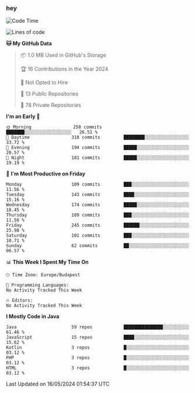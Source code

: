 ### hey

<!--START_SECTION:waka-->
![Code Time](http://img.shields.io/badge/Code%20Time-981%20hrs%2055%20mins-blue)

![Lines of code](https://img.shields.io/badge/From%20Hello%20World%20I%27ve%20Written-1.1%20million%20lines%20of%20code-blue)

**🐱 My GitHub Data** 

> 📦 1.0 MB Used in GitHub's Storage 
 > 
> 🏆 16 Contributions in the Year 2024
 > 
> 🚫 Not Opted to Hire
 > 
> 📜 13 Public Repositories 
 > 
> 🔑 78 Private Repositories 
 > 
**I'm an Early 🐤** 

```text
🌞 Morning                250 commits         ███████░░░░░░░░░░░░░░░░░░   26.51 % 
🌆 Daytime                318 commits         ████████░░░░░░░░░░░░░░░░░   33.72 % 
🌃 Evening                194 commits         █████░░░░░░░░░░░░░░░░░░░░   20.57 % 
🌙 Night                  181 commits         █████░░░░░░░░░░░░░░░░░░░░   19.19 % 
```
📅 **I'm Most Productive on Friday** 

```text
Monday                   109 commits         ███░░░░░░░░░░░░░░░░░░░░░░   11.56 % 
Tuesday                  143 commits         ████░░░░░░░░░░░░░░░░░░░░░   15.16 % 
Wednesday                174 commits         █████░░░░░░░░░░░░░░░░░░░░   18.45 % 
Thursday                 109 commits         ███░░░░░░░░░░░░░░░░░░░░░░   11.56 % 
Friday                   245 commits         ██████░░░░░░░░░░░░░░░░░░░   25.98 % 
Saturday                 101 commits         ███░░░░░░░░░░░░░░░░░░░░░░   10.71 % 
Sunday                   62 commits          ██░░░░░░░░░░░░░░░░░░░░░░░   06.57 % 
```


📊 **This Week I Spent My Time On** 

```text
🕑︎ Time Zone: Europe/Budapest

💬 Programming Languages: 
No Activity Tracked This Week

🔥 Editors: 
No Activity Tracked This Week
```

**I Mostly Code in Java** 

```text
Java                     59 repos            ███████████████░░░░░░░░░░   61.46 % 
JavaScript               15 repos            ████░░░░░░░░░░░░░░░░░░░░░   15.62 % 
Kotlin                   3 repos             █░░░░░░░░░░░░░░░░░░░░░░░░   03.12 % 
PHP                      3 repos             █░░░░░░░░░░░░░░░░░░░░░░░░   03.12 % 
HTML                     3 repos             █░░░░░░░░░░░░░░░░░░░░░░░░   03.12 % 
```




 Last Updated on 16/05/2024 01:54:37 UTC
<!--END_SECTION:waka-->
